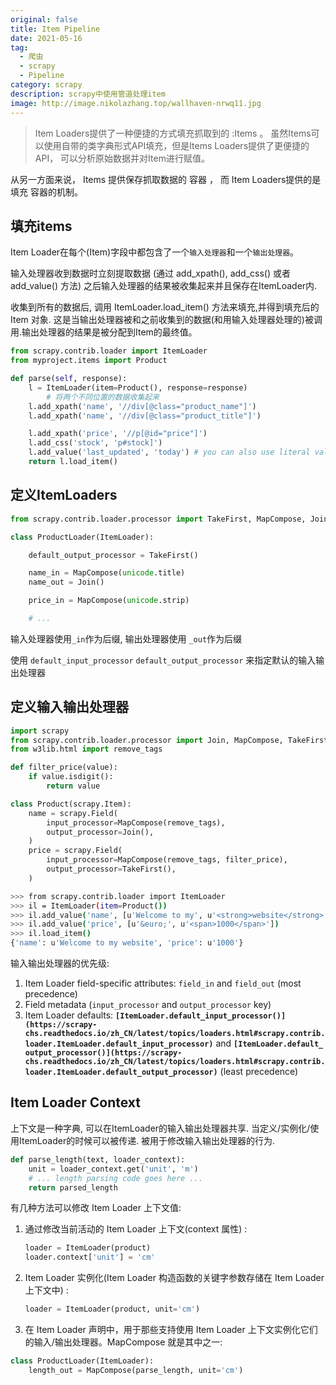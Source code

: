 ```yaml
---
original: false
title: Item Pipeline
date: 2021-05-16
tag:
  - 爬虫
  - scrapy
  - Pipeline
category: scrapy
description: scrapy中使用管道处理item
image: http://image.nikolazhang.top/wallhaven-nrwq11.jpg
---
```


> Item Loaders提供了一种便捷的方式填充抓取到的 :Items 。 虽然Items可以使用自带的类字典形式API填充，但是Items Loaders提供了更便捷的API， 可以分析原始数据并对Item进行赋值。

从另一方面来说， Items 提供保存抓取数据的 容器 ， 而 Item Loaders提供的是 填充 容器的机制。

## 填充items

Item Loader在每个(Item)字段中都包含了一个`输入处理器`和一个`输出处理器`｡ 

输入处理器收到数据时立刻提取数据 (通过 add_xpath(), add_css() 或者 add_value() 方法) 之后输入处理器的结果被收集起来并且保存在ItemLoader内. 

收集到所有的数据后, 调用 ItemLoader.load_item() 方法来填充,并得到填充后的 Item 对象. 这是当输出处理器被和之前收集到的数据(和用输入处理器处理的)被调用.输出处理器的结果是被分配到Item的最终值｡

```python
from scrapy.contrib.loader import ItemLoader
from myproject.items import Product

def parse(self, response):
    l = ItemLoader(item=Product(), response=response)
		# 将两个不同位置的数据收集起来
    l.add_xpath('name', '//div[@class="product_name"]')
    l.add_xpath('name', '//div[@class="product_title"]')

    l.add_xpath('price', '//p[@id="price"]')
    l.add_css('stock', 'p#stock]')
    l.add_value('last_updated', 'today') # you can also use literal values
    return l.load_item()
```

## 定义ItemLoaders

```python
from scrapy.contrib.loader.processor import TakeFirst, MapCompose, Join

class ProductLoader(ItemLoader):

    default_output_processor = TakeFirst()

    name_in = MapCompose(unicode.title)
    name_out = Join()

    price_in = MapCompose(unicode.strip)

    # ...
```

输入处理器使用`_in`作为后缀, 输出处理器使用 `_out`作为后缀

使用 `default_input_processor`  `default_output_processor` 来指定默认的输入输出处理器

## 定义输入输出处理器

```python
import scrapy
from scrapy.contrib.loader.processor import Join, MapCompose, TakeFirst
from w3lib.html import remove_tags

def filter_price(value):
    if value.isdigit():
        return value

class Product(scrapy.Item):
    name = scrapy.Field(
        input_processor=MapCompose(remove_tags),
        output_processor=Join(),
    )
    price = scrapy.Field(
        input_processor=MapCompose(remove_tags, filter_price),
        output_processor=TakeFirst(),
    )
```

```bash
>>> from scrapy.contrib.loader import ItemLoader
>>> il = ItemLoader(item=Product())
>>> il.add_value('name', [u'Welcome to my', u'<strong>website</strong>'])
>>> il.add_value('price', [u'&euro;', u'<span>1000</span>'])
>>> il.load_item()
{'name': u'Welcome to my website', 'price': u'1000'}
```

输入输出处理器的优先级:

1. Item Loader field-specific attributes: `field_in` and `field_out` (most precedence)
2. Field metadata (`input_processor` and `output_processor` key)
3. Item Loader defaults: **`[ItemLoader.default_input_processor()](https://scrapy-chs.readthedocs.io/zh_CN/latest/topics/loaders.html#scrapy.contrib.loader.ItemLoader.default_input_processor)`** and **`[ItemLoader.default_output_processor()](https://scrapy-chs.readthedocs.io/zh_CN/latest/topics/loaders.html#scrapy.contrib.loader.ItemLoader.default_output_processor)`** (least precedence)

## Item Loader Context

上下文是一种字典, 可以在ItemLoader的输入输出处理器共享. 当定义/实例化/使用ItemLoader的时候可以被传递. 被用于修改输入输出处理器的行为.

```python
def parse_length(text, loader_context):
    unit = loader_context.get('unit', 'm')
    # ... length parsing code goes here ...
    return parsed_length
```

有几种方法可以修改 Item Loader 上下文值:

1. 通过修改当前活动的 Item Loader 上下文(context 属性) :

    ```python
    loader = ItemLoader(product)
    loader.context['unit'] = 'cm'
    ```

2. Item Loader 实例化(Item Loader 构造函数的关键字参数存储在 Item Loader 上下文中) :

    ```python
    loader = ItemLoader(product, unit='cm')
    ```

3. 在 Item Loader 声明中，用于那些支持使用 Item Loader 上下文实例化它们的输入/输出处理器。MapCompose 就是其中之一:

```python
class ProductLoader(ItemLoader):
    length_out = MapCompose(parse_length, unit='cm')
```